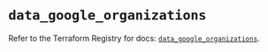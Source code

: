 # `data_google_organizations`

Refer to the Terraform Registry for docs: [`data_google_organizations`](https://registry.terraform.io/providers/hashicorp/google-beta/6.42.0/docs/data-sources/google_organizations).
